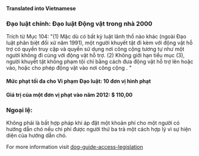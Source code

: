 #### **Translated into Vietnamese**

### Đạo luật chính: Đạo luật Động vật trong nhà 2000

Trích từ Mục 104:
"(1) Mặc dù có bất kỳ luật lãnh thổ nào khác (ngoài Đạo luật phân biệt đối xử năm 1991), một người khuyết tật đi kèm với động vật hỗ trợ có quyền truy cập và quyền sử dụng nơi công cộng tương tự như một người không đi cùng với động vật hỗ trợ. (2) Không giới hạn tiểu mục (3), người khuyết tật không phạm tội chỉ bằng cách đưa động vật hỗ trợ lên hoặc vào, hoặc cho phép động vật vào nơi công cộng . "

#### Mức phạt tối đa cho Vi phạm Đạo luật: 10 đơn vị hình phạt

#### Giá trị của một đơn vị phạt vào năm 2012: $ 110,00

### Ngoại lệ:
Không phải là bất hợp pháp khi áp đặt một khoản phí cho một người có hướng dẫn chó nếu chi phí được người thứ ba trả một cách hợp lý vì sự hiện diện của hướng dẫn chó.

For more information visit [dog-guide-access-legislation](https://www.bca.org.au/dog-guide-access-legislation/)